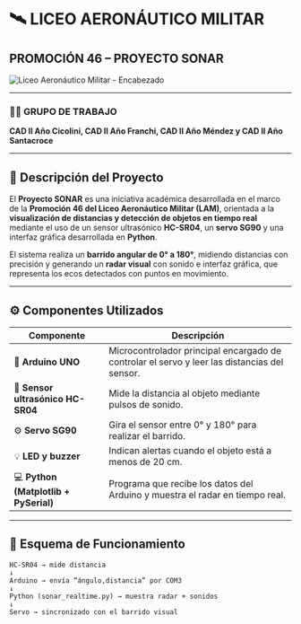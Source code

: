 # 🛰️ LICEO AERONÁUTICO MILITAR  
## PROMOCIÓN 46 – PROYECTO SONAR

![Liceo Aeronáutico Militar - Encabezado](./8c0b0588-dedc-46f6-8166-4742f694d874.png)

---

### 🧑‍🚀 GRUPO DE TRABAJO  
**CAD II Año Cicolini, CAD II Año Franchi, CAD II Año Méndez y CAD II Año Santacroce**

---

## 📡 Descripción del Proyecto

El **Proyecto SONAR** es una iniciativa académica desarrollada en el marco de la **Promoción 46 del Liceo Aeronáutico Militar (LAM)**, orientada a la **visualización de distancias y detección de objetos en tiempo real** mediante el uso de un sensor ultrasónico **HC-SR04**, un **servo SG90** y una interfaz gráfica desarrollada en **Python**.

El sistema realiza un **barrido angular de 0° a 180°**, midiendo distancias con precisión y generando un **radar visual** con sonido e interfaz gráfica, que representa los ecos detectados con puntos en movimiento.

---

## ⚙️ Componentes Utilizados

| Componente | Descripción |
|-------------|--------------|
| 🧠 **Arduino UNO** | Microcontrolador principal encargado de controlar el servo y leer las distancias del sensor. |
| 📶 **Sensor ultrasónico HC-SR04** | Mide la distancia al objeto mediante pulsos de sonido. |
| ⚙️ **Servo SG90** | Gira el sensor entre 0° y 180° para realizar el barrido. |
| 💡 **LED y buzzer** | Indican alertas cuando el objeto está a menos de 20 cm. |
| 💻 **Python (Matplotlib + PySerial)** | Programa que recibe los datos del Arduino y muestra el radar en tiempo real. |

---

## 🔬 Esquema de Funcionamiento

```text
HC-SR04 → mide distancia
↓
Arduino → envía “ángulo,distancia” por COM3
↓
Python (sonar_realtime.py) → muestra radar + sonidos
↓
Servo → sincronizado con el barrido visual
